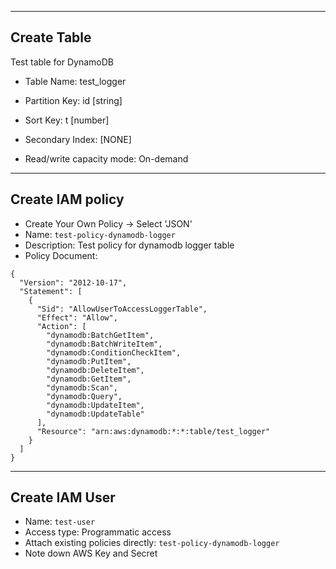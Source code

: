 ------------
Create Table
------------
Test table for DynamoDB

* Table Name: test_logger
* Partition Key: id [string]
* Sort Key: t [number]

* Secondary Index: [NONE]
* Read/write capacity mode: On-demand



-----------------
Create IAM policy
-----------------
* Create Your Own Policy -> Select 'JSON'
* Name: `test-policy-dynamodb-logger`
* Description: Test policy for dynamodb logger table
* Policy Document:
```
{
  "Version": "2012-10-17",
  "Statement": [
    {
      "Sid": "AllowUserToAccessLoggerTable",
      "Effect": "Allow",
      "Action": [
        "dynamodb:BatchGetItem",
        "dynamodb:BatchWriteItem",
        "dynamodb:ConditionCheckItem",
        "dynamodb:PutItem",
        "dynamodb:DeleteItem",
        "dynamodb:GetItem",
        "dynamodb:Scan",
        "dynamodb:Query",
        "dynamodb:UpdateItem",
        "dynamodb:UpdateTable"
      ],
      "Resource": "arn:aws:dynamodb:*:*:table/test_logger"
    }
  ]
}
```



---------------
Create IAM User
---------------
* Name: `test-user`
* Access type: Programmatic access
* Attach existing policies directly: `test-policy-dynamodb-logger`
* Note down AWS Key and Secret
